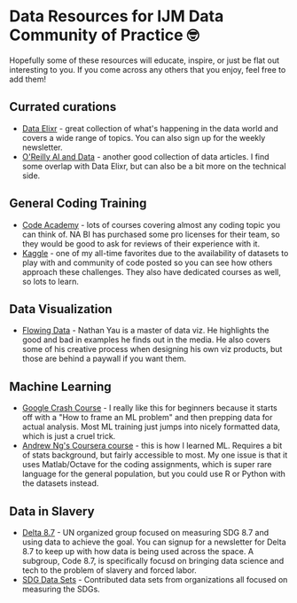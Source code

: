 # Data Resources for IJM Data Community of Practice :nerd_face:
Hopefully some of these resources will educate, inspire, or just be flat out interesting to you. If you come across any others that you enjoy, feel free to add them!

## Currated curations
* [Data Elixr](https://search.dataelixir.com/) - great collection of what's happening in the data world and covers a wide range of topics. You can also sign up for the weekly newsletter. 
* [O'Reilly AI and Data](https://www.oreilly.com/emails/newsletters/) - another good collection of data articles. I find some overlap with Data Elixr, but can also be a bit more on the technical side.

## General Coding Training
* [Code Academy](https://www.codecademy.com/) - lots of courses covering almost any coding topic you can think of. NA BI has purchased some pro licenses for their team, so they would be good to ask for reviews of their experience with it. 
* [Kaggle](https://www.kaggle.com) - one of my all-time favorites due to the availability of datasets to play with and community of code posted so you can see how others approach these challenges. They also have dedicated courses as well, so lots to learn.

## Data Visualization
* [Flowing Data](https://flowingdata.com/) - Nathan Yau is a master of data viz. He highlights the good and bad in examples he finds out in the media. He also covers some of his creative process when designing his own viz products, but those are behind a paywall if you want them.

## Machine Learning
* [Google Crash Course](https://developers.google.com/machine-learning/crash-course) - I really like this for beginners because it starts off with a "How to frame an ML problem" and then prepping data for actual analysis. Most ML training just jumps into nicely formatted data, which is just a cruel trick. 
* [Andrew Ng's Coursera course](https://www.coursera.org/learn/machine-learning) - this is how I learned ML. Requires a bit of stats background, but fairly accessible to most. My one issue is that it uses Matlab/Octave for the coding assignments, which is super rare language for the general population, but you could use R or Python with the datasets instead.

## Data in Slavery
* [Delta 8.7](https://delta87.org/what-is-delta-8-7/) - UN organized group focused on measuring SDG 8.7 and using data to achieve the goal. You can signup for a newsletter for Delta 8.7 to keep up with how data is being used across the space. A subgroup, Code 8.7, is specifically focusd on bringing data science and tech to the problem of slavery and forced labor.  
* [SDG Data Sets](https://sdgstoday.org/) - Contributed data sets from organizations all focused on measuring the SDGs.
